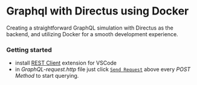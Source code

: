 # Graphql with Directus using Docker

Creating a straightforward GraphQL simulation with Directus as the backend, and utilizing Docker for a smooth development experience.

### Getting started

- install [REST Client](https://marketplace.visualstudio.com/items?itemName=MadsKristensen.RestClient) extension for VSCode
- in *GraphQL-request.http* file just click [`Send Request`](https://postimg.cc/c6SHWYQ1) above every *POST Method* to start querying.

